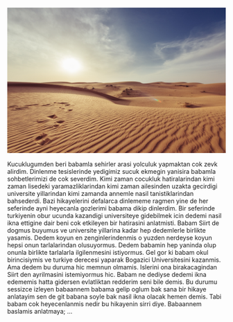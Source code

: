 ![](https://github.com/young-spirits/youngspirits/blob/main/static/images/desert.jpg)

Kucuklugumden beri babamla sehirler arasi yolculuk yapmaktan cok zevk alirdim. Dinlenme tesislerinde yedigimiz sucuk ekmegin yanisira babamla sohbetlerimizi de cok severdim. Kimi zaman cocukluk hatiralarindan kimi zaman lisedeki yaramazliklarindan kimi zaman ailesinden uzakta gecirdigi universite yillarindan kimi zamanda annemle nasil tanistiklarindan bahsederdi. Bazi hikayelerini defalarca dinlememe ragmen yine de her seferinde ayni heyecanla gozlerimi babama dikip dinlerdim. Bir seferinde turkiyenin obur ucunda kazandigi universiteye gidebilmek icin dedemi nasil ikna ettigine dair beni cok etkileyen bir hatirasini anlatmisti. Babam Siirt de dogmus buyumus ve universite yillarina kadar hep dedemlerle birlikte yasamis. Dedem koyun en zenginlerindenmis o yuzden nerdeyse koyun hepsi onun tarlalarindan olusuyormus. Dedem babamin hep yaninda olup onunla birlikte tarlalarla ilgilenmesini istiyormus. Gel gor ki babam okul birincisiymis ve turkiye derecesi yaparak Bogazici Universitesini kazanmis. Ama dedem bu duruma hic memnun olmamis. Islerini ona birakacagindan Siirt den ayrilmasini istemiyormus hic. Babam ne dediyse dedemi ikna edememis hatta gidersen evlatliktan redderim seni bile demis. Bu durumu sessizce izleyen babaannem babama gelip oglum bak sana bir hikaye anlatayim sen de git babana soyle bak nasil ikna olacak hemen demis. Tabi babam cok heyecenlanmis nedir bu hikayenin sirri diye. Babaannem baslamis anlatmaya; ...
